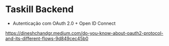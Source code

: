 # Taskill Backend

- Autenticação com OAuth 2.0 + Open ID Connect

https://dineshchandgr.medium.com/do-you-know-about-oauth2-protocol-and-its-different-flows-9d849cec45b0
